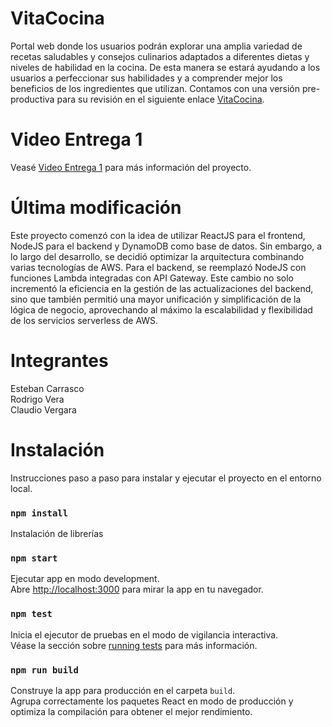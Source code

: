 # VitaCocina
Portal web donde los usuarios podrán explorar una amplia variedad de recetas saludables y consejos culinarios adaptados a diferentes dietas y niveles de habilidad en la cocina. De esta manera se estará ayudando a los usuarios a perfeccionar sus habilidades y a comprender mejor los beneficios de los ingredientes que utilizan. Contamos con una versión pre-productiva para su revisión en el siguiente enlace [VitaCocina](http://vitacocina-webpage.s3-website-sa-east-1.amazonaws.com/).

# Video Entrega 1
Veasé [Video Entrega 1](https://drive.google.com/file/d/1B3rjq94RmdHwjjrV9jQNVyUdSfMg4INa/view?usp=drive_link) para más información del proyecto.

# Última modificación
Este proyecto comenzó con la idea de utilizar ReactJS para el frontend, NodeJS para el backend y DynamoDB como base de datos. Sin embargo, a lo largo del desarrollo, se decidió optimizar la arquitectura combinando varias tecnologías de AWS. Para el backend, se reemplazó NodeJS con funciones Lambda integradas con API Gateway. Este cambio no solo incrementó la eficiencia en la gestión de las actualizaciones del backend, sino que también permitió una mayor unificación y simplificación de la lógica de negocio, aprovechando al máximo la escalabilidad y flexibilidad de los servicios serverless de AWS.

# Integrantes
Esteban Carrasco \
Rodrigo Vera \
Claudio Vergara 

# Instalación
Instrucciones paso a paso para instalar y ejecutar el proyecto en el entorno local.

### `npm install`
Instalación de librerías

### `npm start`
Ejecutar app en modo development.\
Abre [http://localhost:3000](http://localhost:3000) para mirar la app en tu navegador.

### `npm test`
Inicia el ejecutor de pruebas en el modo de vigilancia interactiva.\
Véase la sección sobre [running tests](https://facebook.github.io/create-react-app/docs/running-tests) para más información.

### `npm run build`
Construye la app para producción en el carpeta `build`.\
Agrupa correctamente los paquetes React en modo de producción y optimiza la compilación para obtener el mejor rendimiento.

